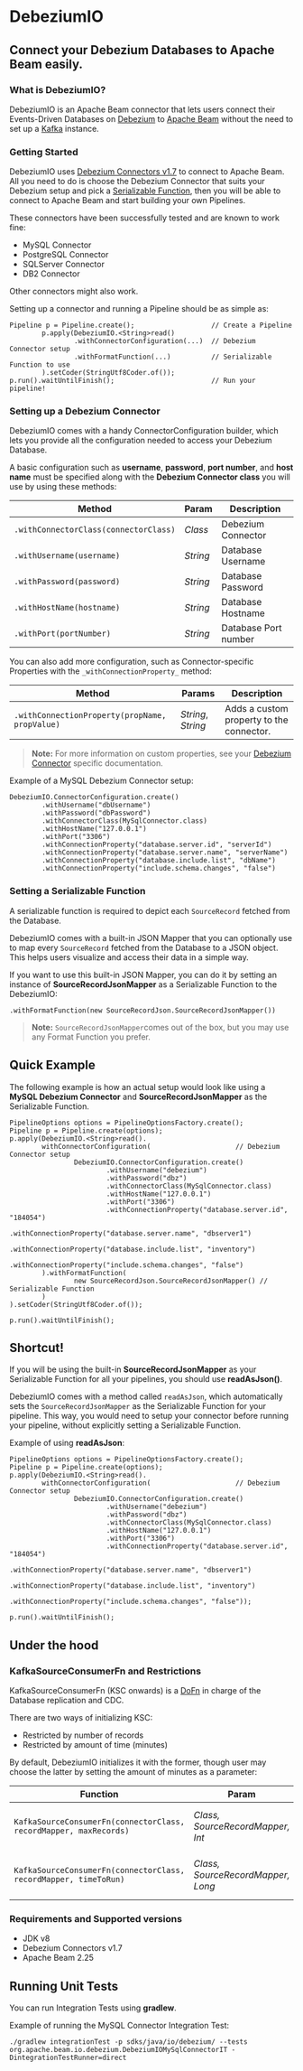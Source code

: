 <!--
    Licensed to the Apache Software Foundation (ASF) under one
    or more contributor license agreements.  See the NOTICE file
    distributed with this work for additional information
    regarding copyright ownership.  The ASF licenses this file
    to you under the Apache License, Version 2.0 (the
    "License"); you may not use this file except in compliance
    with the License.  You may obtain a copy of the License at

      http://www.apache.org/licenses/LICENSE-2.0

    Unless required by applicable law or agreed to in writing,
    software distributed under the License is distributed on an
    "AS IS" BASIS, WITHOUT WARRANTIES OR CONDITIONS OF ANY
    KIND, either express or implied.  See the License for the
    specific language governing permissions and limitations
    under the License.
-->

# DebeziumIO
## Connect your Debezium Databases to Apache Beam easily.

### What is DebeziumIO?
DebeziumIO is an Apache Beam connector that lets users connect their Events-Driven Databases on [Debezium](https://debezium.io) to [Apache Beam](https://beam.apache.org/) without the need to set up a [Kafka](https://kafka.apache.org/) instance.

### Getting Started

DebeziumIO uses [Debezium Connectors v1.7](https://debezium.io/documentation/reference/1.7/connectors/) to connect to Apache Beam. All you need to do is choose the Debezium Connector that suits your Debezium setup and pick a [Serializable Function](https://beam.apache.org/releases/javadoc/2.23.0/org/apache/beam/sdk/transforms/SerializableFunction.html), then you will be able to connect to Apache Beam and start building your own Pipelines.

These connectors have been successfully tested and are known to work fine:
*  MySQL Connector
*  PostgreSQL Connector
*  SQLServer Connector
*  DB2 Connector

Other connectors might also work.


Setting up a connector and running a Pipeline should be as simple as:
```
Pipeline p = Pipeline.create();                   // Create a Pipeline
        p.apply(DebeziumIO.<String>read()
                .withConnectorConfiguration(...)  // Debezium Connector setup
                .withFormatFunction(...)          // Serializable Function to use
        ).setCoder(StringUtf8Coder.of());
p.run().waitUntilFinish();                        // Run your pipeline!
```

### Setting up a Debezium Connector

DebeziumIO comes with a handy ConnectorConfiguration builder, which lets you provide all the configuration needed to access your Debezium Database.

A basic configuration such as **username**, **password**, **port number**, and **host name** must be specified along with the **Debezium Connector class** you will use by using these methods:

|Method|Param|Description|
|-|-|-|
|`.withConnectorClass(connectorClass)`|_Class_|Debezium Connector|
|`.withUsername(username)`|_String_|Database Username|
|`.withPassword(password)`|_String_|Database Password|
|`.withHostName(hostname)`|_String_|Database Hostname|
|`.withPort(portNumber)`|_String_|Database Port number|

You can also add more configuration, such as Connector-specific Properties with the `_withConnectionProperty_` method:

|Method|Params|Description|
|-|-|-|
|`.withConnectionProperty(propName, propValue)`|_String_, _String_|Adds a custom property to the connector.|
> **Note:** For more information on custom properties, see your [Debezium Connector](https://debezium.io/documentation/reference/1.7/connectors/) specific documentation.

Example of a MySQL Debezium Connector setup:
```
DebeziumIO.ConnectorConfiguration.create()
        .withUsername("dbUsername")
        .withPassword("dbPassword")
        .withConnectorClass(MySqlConnector.class)
        .withHostName("127.0.0.1")
        .withPort("3306")
        .withConnectionProperty("database.server.id", "serverId")
        .withConnectionProperty("database.server.name", "serverName")
        .withConnectionProperty("database.include.list", "dbName")
        .withConnectionProperty("include.schema.changes", "false")
```

### Setting a Serializable Function

A serializable function is required to depict each `SourceRecord` fetched from the Database.

DebeziumIO comes with a built-in JSON Mapper that you can optionally use to map every `SourceRecord` fetched from the Database to a JSON object. This helps users visualize and access their data in a simple way.

If you want to use this built-in JSON Mapper, you can do it by setting an instance of **SourceRecordJsonMapper** as a Serializable Function to the DebeziumIO:
```
.withFormatFunction(new SourceRecordJson.SourceRecordJsonMapper())
```
> **Note:** `SourceRecordJsonMapper`comes out of the box, but you may use any Format Function you prefer.

## Quick Example

The following example is how an actual setup would look like using a **MySQL Debezium Connector** and **SourceRecordJsonMapper** as the Serializable Function.
```
PipelineOptions options = PipelineOptionsFactory.create();
Pipeline p = Pipeline.create(options);
p.apply(DebeziumIO.<String>read().
        withConnectorConfiguration(                     // Debezium Connector setup
                DebeziumIO.ConnectorConfiguration.create()
                        .withUsername("debezium")
                        .withPassword("dbz")
                        .withConnectorClass(MySqlConnector.class)
                        .withHostName("127.0.0.1")
                        .withPort("3306")
                        .withConnectionProperty("database.server.id", "184054")
                        .withConnectionProperty("database.server.name", "dbserver1")
                        .withConnectionProperty("database.include.list", "inventory")
                        .withConnectionProperty("include.schema.changes", "false")
        ).withFormatFunction(
                new SourceRecordJson.SourceRecordJsonMapper() // Serializable Function
        )
).setCoder(StringUtf8Coder.of());

p.run().waitUntilFinish();
```

## Shortcut!

If you will be using the built-in **SourceRecordJsonMapper** as your Serializable Function for all your pipelines, you should use **readAsJson()**.

DebeziumIO comes with a method called `readAsJson`, which automatically sets the `SourceRecordJsonMapper` as the Serializable Function for your pipeline. This way, you would need to setup your connector before running your pipeline, without explicitly setting a Serializable Function.

Example of using **readAsJson**:
```
PipelineOptions options = PipelineOptionsFactory.create();
Pipeline p = Pipeline.create(options);
p.apply(DebeziumIO.<String>read().
        withConnectorConfiguration(                     // Debezium Connector setup
                DebeziumIO.ConnectorConfiguration.create()
                        .withUsername("debezium")
                        .withPassword("dbz")
                        .withConnectorClass(MySqlConnector.class)
                        .withHostName("127.0.0.1")
                        .withPort("3306")
                        .withConnectionProperty("database.server.id", "184054")
                        .withConnectionProperty("database.server.name", "dbserver1")
                        .withConnectionProperty("database.include.list", "inventory")
                        .withConnectionProperty("include.schema.changes", "false"));

p.run().waitUntilFinish();
```

## Under the hood

### KafkaSourceConsumerFn and Restrictions

KafkaSourceConsumerFn (KSC onwards) is a [DoFn](https://beam.apache.org/releases/javadoc/2.3.0/org/apache/beam/sdk/transforms/DoFn.html) in charge of the Database replication and CDC.

There are two ways of initializing KSC:
*  Restricted by number of records
*  Restricted by amount of time (minutes)

By default, DebeziumIO initializes it with the former, though user may choose the latter by setting the amount of minutes as a parameter:

|Function|Param|Description|
|-|-|-|
|`KafkaSourceConsumerFn(connectorClass, recordMapper, maxRecords)`|_Class, SourceRecordMapper, Int_|Restrict run by number of records (Default).|
|`KafkaSourceConsumerFn(connectorClass, recordMapper, timeToRun)`|_Class, SourceRecordMapper, Long_|Restrict run by amount of time (in minutes).|

### Requirements and Supported versions

-  JDK v8
-  Debezium Connectors v1.7
-  Apache Beam 2.25

## Running Unit Tests

You can run Integration Tests using **gradlew**.

Example of running the MySQL Connector Integration Test:
```
./gradlew integrationTest -p sdks/java/io/debezium/ --tests org.apache.beam.io.debezium.DebeziumIOMySqlConnectorIT -DintegrationTestRunner=direct
```
